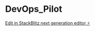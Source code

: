 # DevOps_Pilot

[Edit in StackBlitz next generation editor ⚡️](https://stackblitz.com/~/github.com/GHpellegrino/DevOps_Pilot)